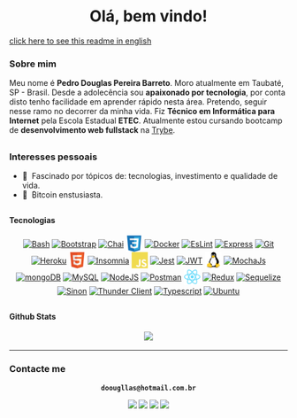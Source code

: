 <div align=center>
  <h1>
    Olá, bem vindo!</br>
<!--    <a href="" target="_blank"><img src="https://img.shields.io/badge/Stack_Overflow-FE7A16?style=&logo=stack-overflow&logoColor=white&link=https://"></a> -->
  </h1>
</div>

<a href="https://github.com/dogl4/dogl4/blob/main/README_en.md">click here to see this readme in english</a>

### Sobre mim

Meu nome é <b>Pedro Douglas Pereira Barreto</b>. Moro atualmente em Taubaté, SP - Brasil. Desde a adolecência sou <b>apaixonado por tecnologia</b>, por conta disto tenho facilidade em aprender rápido nesta área. Pretendo, seguir nesse ramo no decorrer da minha vida. Fiz <b>Técnico em Informática para Internet</b> pela Escola Estadual <b>ETEC</b>. Atualmente estou cursando bootcamp de <b>desenvolvimento web fullstack</b> na [Trybe](https://www.betrybe.com/).

##

### Interesses pessoais

- 💖 &nbsp;Fascinado por tópicos de: tecnologias, investimento e qualidade de vida.
- 🔗 &nbsp;₿itcoin enstusiasta.

##

#### Tecnologias

 <div align=center>

  [<img align="center" alt="Bash" height="30" width="30" src="https://cdn.jsdelivr.net/gh/devicons/devicon/icons/bash/bash-original.svg" />](https://www.gnu.org/software/bash/ "Bash")
  [<img align="center" alt="Bootstrap" height="30" width="30" src="https://cdn.jsdelivr.net/gh/devicons/devicon/icons/bootstrap/bootstrap-original.svg" />](https://getbootstrap.com "Bootstrap")
  [<img align="center" alt="Chai" height="30" width="30" src="https://www.vectorlogo.zone/logos/chaijs/chaijs-icon.svg" />](https://www.chaijs.com/ "Chai")
  [<img align="center" alt="Css" height="30" width="30" src="https://raw.githubusercontent.com/devicons/devicon/master/icons/css3/css3-original.svg" />](https://www.w3schools.com/css/ "Css")
  [<img align="center" alt="Docker" height="30" width="30" src="https://cdn.jsdelivr.net/gh/devicons/devicon/icons/docker/docker-original.svg" />](https://www.docker.com/ "Docker")
  [<img align="center" alt="EsLint" height="30" width="30" src="https://cdn.jsdelivr.net/gh/devicons/devicon/icons/eslint/eslint-original.svg" />](https://eslint.org/ "EsLint")
  [<img align="center" alt="Express" height="30" width="30" src="https://cdn.jsdelivr.net/gh/devicons/devicon/icons/express/express-original.svg" />](https://expressjs.com/ "Express")
  [<img align="center" alt="Git" height="30" width="30" src="https://www.vectorlogo.zone/logos/git-scm/git-scm-icon.svg" />](https://git-scm.com/ "Git")
  [<img align="center" alt="Heroku" height="30" width="30" src="https://cdn.jsdelivr.net/gh/devicons/devicon/icons/heroku/heroku-plain.svg" />](https://www.heroku.com/ "Heroku")
  [<img align="center" alt="Html" height="30" width="30" src="https://raw.githubusercontent.com/devicons/devicon/master/icons/html5/html5-original.svg" />](https://www.w3.org/html/ "Html")
  [<img align="center" alt="Insomnia" height="30" width="30" src="https://raw.githubusercontent.com/get-icon/geticon/fc0f660daee147afb4a56c64e12bde6486b73e39/icons/insomnia.svg" />](https://insomnia.rest/ "Insomnia")
  [<img align="center" alt="JavaScript" height="30" width="30" src="https://raw.githubusercontent.com/devicons/devicon/master/icons/javascript/javascript-plain.svg">](https://developer.mozilla.org/en-US/docs/Web/JavaScript "JavaScript")
  [<img align="center" alt="Jest" height="30" width="30" src="https://www.vectorlogo.zone/logos/jestjsio/jestjsio-icon.svg" />](https://jestjs.io "Jest")
  [<img align="center" alt="JWT" height="30" width="30" src="https://werkraum.net/fileadmin/news_import/jwt_pic_logo.svg.png" />](https://jwt.io/ "JWT")
  [<img align="center" alt="Linux" height="30" width="30" src="https://raw.githubusercontent.com/devicons/devicon/master/icons/linux/linux-original.svg" />](https://www.linux.org/ "Linux")
  [<img align="center" alt="MochaJs" height="30" width="30" src="https://cdn.jsdelivr.net/gh/devicons/devicon/icons/mocha/mocha-plain.svg" />](https://mochajs.org/ "MochaJs")
  [<img align="center" alt="mongoDB" height="30" width="30" src="https://cdn.jsdelivr.net/gh/devicons/devicon/icons/mongodb/mongodb-original.svg" />](https://www.mongodb.com/ "mongoDB")
  [<img align="center" alt="MySQL" height="30" width="30" src="https://cdn.jsdelivr.net/gh/devicons/devicon/icons/mysql/mysql-original.svg"/>](https://www.mysql.com/ "MySQL")
  [<img align="center" alt="NodeJS" height="30" width="30" src="https://cdn.jsdelivr.net/gh/devicons/devicon/icons/nodejs/nodejs-original.svg" />](https://nodejs.org "Node")
  [<img align="center" alt="Postman" height="30" width="30" src="https://www.vectorlogo.zone/logos/getpostman/getpostman-icon.svg" />](https://learning.postman.com/docs/developer/intro-api/ "Postman")
  [<img align="center" alt="React" height="30" width="30" src="https://raw.githubusercontent.com/devicons/devicon/master/icons/react/react-original.svg">](https://reactjs.org/ "React")
  [<img align="center" alt="Redux" height="30" width="30" src="https://cdn.jsdelivr.net/gh/devicons/devicon/icons/redux/redux-original.svg" />](https://redux.js.org/ "Redux")
  [<img align="center" alt="Sequelize" height="30" width="30" src="https://cdn.jsdelivr.net/gh/devicons/devicon/icons/sequelize/sequelize-original.svg" />](https://sequelize.org/ "Sequelize")
  [<img align="center" alt="Sinon" height="30" width="30" src="https://sinonjs.org/assets/images/logo.png" />](https://sinonjs.org/ "Sinon")
  [<img align="center" alt="Thunder Client" height="30" width="30" src="https://raw.githubusercontent.com/rangav/thunder-client-support/master/images/thunder-icon.png" />](https://www.thunderclient.com/ "Thunder Client")
  [<img align="center" alt="Typescript" height="30" width="30" src="https://cdn.jsdelivr.net/gh/devicons/devicon/icons/typescript/typescript-plain.svg" />](https://www.typescriptlang.org/ "Typescript")
  [<img align="center" alt="Ubuntu" height="30" width="30" src="https://www.vectorlogo.zone/logos/ubuntu/ubuntu-icon.svg" />](https://ubuntu.com/ "Ubuntu")
 </div>

##
#### Github Stats
  <div align=center>
    <img height="180em" src="https://github-readme-stats.vercel.app/api/top-langs?username=Dogl4&show_icons=true&bg_color=0d1117&title_color=58a6ff&text_color=c9d1d9&icon_color=dd6387&locale=en&layout=compact&theme=github_dark"/>
  </div>

---
### Contacte me
<div align=center>
<b>

```{r klippy, echo=FALSE, include=TRUE}
doougllas@hotmail.com.br
```
  [<img src="https://img.shields.io/badge/-Linkedin-27272A?style=for-the-badge&logo=Linkedin&logoColor=0073b1&link=https://https://www.linkedin.com/in/Dogl4/">](https://www.linkedin.com/in/Dogl4/ "Linked-in de Pedro | linkedin.com/in/Dogl4")
  [<img src="https://img.shields.io/badge/-Curriculo-27272A?style=for-the-badge&logo=Read%20the%20Docs&logoColor=3b99f6">](https://docs.google.com/document/d/1cUMF3Ilb5ubHYrVeQW1YOXMWfJBhQXBz7HSvDZ_pvuE/edit?usp=sharing "Curriculo de Pedro | google docs")
  [<img src="https://img.shields.io/badge/-Portfolio-27272A?style=for-the-badge&logo=dogecoin&logoColor=3b99f6&link=https://dogla.com.br">](https://dogla.com.br "Site do Pedro | dogla.com.br")
  [<img src="https://img.shields.io/badge/-Telegram-27272A?style=for-the-badge&logo=Telegram&logoColor=3b99f6&link=https://www.t.me/doglatelegram">](https://www.t.me/doglatelegram "Telegram do Pedro | @doglatelegram")
</b>
</div>
